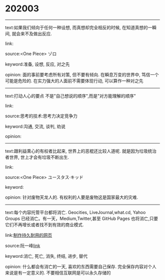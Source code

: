 # 202003

---

text:如果我们倾向于任何一种设想, 而真想却完全相反的时候, 在知道真想的一瞬间, 就会来不及做出反应.

link:

source:\<One Piece\> ゾロ

keyword:准备, 设想, 反应, 对之先

opinion: 面的事前要考虑所有对策, 但不要有倾向. 在瞬息万变的世界中, 笃信一个可能是危险的. 在实力强大的人面前不需要体现行动, 可以算作一种对之先

---

text:打动人心的要点 不是"自己想说的顺序",而是"对方能理解的顺序"

link:

source:思考的技术:思考力决定竞争力

keyword:沟通, 交流, 谈判, 劝说

opinion:

---

text:跟利益熏心的有权者比起来, 世界上的恶棍还比较人道呢. 就是因为垃圾统治者世界, 世上才会有垃圾不断出生.

link:

source:\<One Piece\> ユースタス·キッド

keyword:

opinion: 针对废物天龙人的. 有权利的人要是废物这是国家最大的灾难.

---

text:每个内容托管平台都将消亡. Geocities, LiveJournal,what.cd, Yahoo Groups 已经消亡。有一天，Medium,Twitter,甚至 GitHub Pages 也将消亡,只要它们不再增长或者找不到有效的商业模式.

link:[制作持久耐用的网页](https://jeffhuang.com/designed_to_last/)

source:阮一峰[link](http://www.ruanyifeng.com/blog/2020/03/weekly-issue-97.html)

keyword:消亡, 死亡, 消失, 终结, 进步, 替代

opinion: 什么都会有消亡的一天, 喜欢的东西需要自己保存. 完全保存内容对个人来说是有一定意义的. 不要相信互联网是可以永久存储的
